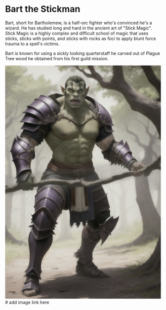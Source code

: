 # Bart the Stickman 

Bart, short for Bartholemew, is a half-orc fighter who's convinced he's a wizard. He has studied long and hard in the ancient art of "Stick Magic". Stick Magic is a highly complex and difficult school of magic that uses sticks, sticks with points, and sticks with rocks as foci to apply blunt force trauma to a spell's victims.

Bart is known for using a sickly looking quarterstaff he carved out of Plague Tree wood he obtained from his first guild mission. 

![Bart](/img/players/Bart_and_stick.png) # add image link here

